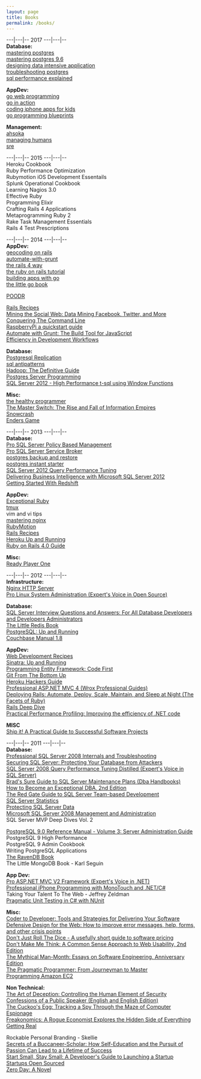 ```yaml
---
layout: page
title: Books
permalink: /books/
---
```


\---|\---|-- 2017 \---|\---|--  
**Database:**  
[mastering postgres](https://masteringpostgresql.com/)  
[mastering postgres 9.6](https://www.packtpub.com/big-data-and-business-intelligence/mastering-postgresql-96)  
[designing data intensive application](https://www.amazon.com/Designing-Data-Intensive-Applications-Reliable-Maintainable/dp/1449373321)  
[troubleshooting postgres](https://www.packtpub.com/big-data-and-business-intelligence/troubleshooting-postgresql)  
[sql performance explained](http://sql-performance-explained.com/)  

**AppDev:**  
[go web programming](https://www.amazon.com/Web-Programming-Sau-Sheong-Chang/dp/1617292567)  
[go in action](https://www.amazon.com/Go-Action-William-Kennedy/dp/1617291781)  
[coding iphone apps for kids](https://www.nostarch.com/iphoneappsforkids)  
[go programming blueprints](https://www.packtpub.com/application-development/go-programming-blueprints)  
  

**Management:**  
[ahsoka](https://smile.amazon.com/Star-Wars-Ahsoka-K-Johnston/dp/1484782313)  
[managing humans](https://www.amazon.com/Managing-Humans-Humorous-Software-Engineering/dp/1484221575/)  
[sre](https://www.amazon.com/Site-Reliability-Engineering-Production-Systems/dp/149192912X/)  
  

\---|\---|-- 2015 \---|\---|--  
Heroku Cookbook  
Ruby Performance Optimization  
Rubymotion iOS Development Essentails  
Splunk Operational Cookbook  
Learning Nagios 3.0  
Effective Ruby  
Programming Elixir  
Crafting Rails 4 Applications  
Metaprogramming Ruby 2  
Rake Task Management Essentials  
Rails 4 Test Prescriptions  


\---|\---|-- 2014 \---|\---|--  
**AppDev:**  
[geocoding on rails](https://gumroad.com/l/geocoding-on-rails)  
[automate-with-grunt](https://pragprog.com/book/bhgrunt/automate-with-grunt)  
[the rails 4 way](https://leanpub.com/tr4w)  
[the ruby on rails tutorial](https://www.railstutorial.org/)  
[building apps with go](https://codegangsta.gitbooks.io/building-web-apps-with-go/)  
[the little go book](https://openmymind.net/The-Little-Go-Book/)  
  
[POODR](https://www.amazon.com/Practical-Object-Oriented-Design-Ruby-Addison-Wesley/dp/0321721330)  

[Rails Recipes](https://pragprog.com/book/rr2/rails-recipes)  
<a href="https://www.amazon.com/gp/product/1449367615/ref=as_li_ss_tl?ie=UTF8&camp=1789&creative=390957&creativeASIN=1449367615&linkCode=as2&tag=data03c5-20">Mining the Social Web: Data Mining Facebook, Twitter, and More</a><img src="https://ir-na.amazon-adsystem.com/e/ir?t=data03c5-20&l=as2&o=1&a=1449367615" width="1" height="1" border="0" alt="" style="border:none !important; margin:0px !important;" />  
<a href="https://conqueringthecommandline.com/">Conquering The Command Line</a>  
<a href="https://pragprog.com/book/msraspi2/raspberry-pi-a-quick-start-guide">RaspberryPi a quickstart guide</a>  
<a href="https://pragprog.com/book/bhgrunt/automate-with-grunt">Automate with Grunt: The Build Tool for JavaScript</a>  
<a href="https://ebooks.codeship.io/efficiency-in-development-workflows-by-codeship">Efficiency in Development Workflows</a>  

**Database:**  
[Postgresql Replication](https://www.packtpub.com/big-data-and-business-intelligence/postgresql-replication)  
[sql antipatterns](https://pragprog.com/book/bksqla/sql-antipatterns)  
<a href="https://www.amazon.com/gp/product/B00BQ1Y9FY/ref=as_li_ss_tl?ie=UTF8&camp=1789&creative=390957&creativeASIN=B00BQ1Y9FY&linkCode=as2&tag=data03c5-20">Hadoop: The Definitive Guide</a><img src="https://ir-na.amazon-adsystem.com/e/ir?t=data03c5-20&l=as2&o=1&a=B00BQ1Y9FY" width="1" height="1" border="0" alt="" style="border:none !important; margin:0px !important;" />  
<a href="https://www.packtpub.com/postgresql-server-programming/book">Postgres Server Programming</a>  
<a href="https://www.amazon.com/Microsoft-High-Performance-Functions-Developer-Reference/dp/0735658366/ref=sr_1_sc_1?s=books&ie=UTF8&qid=1404531395&sr=1-1-spell&keywords=microsoft+sqlserver+2012+high+performance+t-sql">SQL Server 2012 - High Performance t-sql using Window Functions</a>  

**Misc:**  
[the healthy programmer](https://pragprog.com/book/jkthp/the-healthy-programmer)  
<a href="https://www.amazon.com/gp/product/0307390993/ref=as_li_ss_tl?ie=UTF8&camp=1789&creative=390957&creativeASIN=0307390993&linkCode=as2&tag=data03c5-20">The Master Switch: The Rise and Fall of Information Empires</a><img src="https://ir-na.amazon-adsystem.com/e/ir?t=data03c5-20&l=as2&o=1&a=0307390993" width="1" height="1" border="0" alt="" style="border:none !important; margin:0px !important;" />  
<a href="https://www.amazon.com/Snow-Crash-Bantam-Spectra-Book/dp/0553380958#">Snowcrash</a>  
<a href="https://www.amazon.com/Enders-Ender-Quintet-Orson-Scott/dp/0812550706/ref=sr_1_1?s=books&ie=UTF8&qid=1404674219&sr=1-1&keywords=enders+game">Enders Game</a>  

\---|\---|-- 2013 \---|\---|--  
**Database:**  
[Pro SQL Server Policy Based Management](https://www.amazon.com/Server-Policy-Based-Management-Experts-Voice/dp/1430229101/ref=sr_1_1?s=books&ie=UTF8&qid=1386655240&sr=1-1&keywords=policy+based+management)  
[Pro SQL Server Service Broker](https://www.amazon.com/Pro-Server-2008-Service-Broker/dp/1430243023/ref=sr_1_2?s=books&ie=UTF8&qid=1386655198&sr=1-2&keywords=service+broker)  
[postgres backup and restore](https://www.packtpub.com/how-to-postgresql-backup-and-restore/book)  
[postgres instant starter](https://www.packtpub.com/instant-postgresql-starter/book)  
[SQL Server 2012 Query Performance Tuning](https://www.amazon.com/Server-2012-Query-Performance-Tuning/dp/1430242035)  
[Delivering Business Intelligence with Microsoft SQL Server 2012](https://www.amazon.com/Delivering-Business-Intelligence-Microsoft-Server/dp/0071759387)  
[Getting Started With Redshift](https://www.amazon.com/Getting-Started-Amazon-Redshift-Stefan/dp/1782178082)  
  

**AppDev:**  
[Exceptional Ruby](https://pragprog.com/book/ager/exceptional-ruby)  
[tmux](https://pragprog.com/book/bhtmux/tmux)  
vim and vi tips  
[mastering nginx](https://www.amazon.com/Mastering-Nginx-Dimitri-Aivaliotis/dp/1849517444/ref=sr_1_1?ie=UTF8&qid=1371443557&sr=8-1&keywords=mastering+nginx)  
[RubyMotion](https://pragprog.com/book/carubym/rubymotion/)  
[Rails Recipes](https://pragprog.com/book/rr2/rails-recipes/)  
[Heroku Up and Running](https://www.amazon.com/gp/product/144934139X/ref=oh_details_o01_s00_i00?ie=UTF8&psc=1)  
[Ruby on Rails 4.0 Guide](https://www.amazon.com/Ruby-Rails-Guide-Stefan-Wintermeyer-ebook/dp/B00E25KVLW)  


**Misc:**  
[Ready Player One](https://www.amazon.com/Ready-Player-One-A-Novel/dp/0307887448/ref=sr_1_1?ie=UTF8&qid=1371443522&sr=8-1&keywords=ready+player+one)  

 \---|\---|-- 2012 \---|\---|--  
**Infrastructure:**  
[Nginx HTTP Server](https://www.amazon.com/gp/product/1849510865/ref=as_li_ss_tl?ie=UTF8&tag=data03c5-20&linkCode=as2&camp=1789&creative=390957&creativeASIN=1849510865)  
[Pro Linux System Administration (Expert's Voice in Open Source)](https://www.amazon.com/gp/product/1430219122/ref=as_li_ss_tl?ie=UTF8&tag=data03c5-20&linkCode=as2&camp=1789&creative=390957&creativeASIN=1430219122)
  

**Database:**  
[SQL Server Interview Questions and Answers: For All Database Developers and Developers Administrators](https://www.amazon.com/gp/product/B006H932IK/ref=as_li_ss_tl?ie=UTF8&tag=data03c5-20&linkCode=as2&camp=1789&creative=390957&creativeASIN=B006H932IK)  
[The Little Redis Book](https://openmymind.net/2012/1/23/The-Little-Redis-Book/)  
[PostgreSQL: Up and Running](https://www.amazon.com/gp/product/1449326331/ref=as_li_ss_tl?ie=UTF8&camp=1789&creative=390957&creativeASIN=1449326331&linkCode=as2&tag=data03c5-20)  
[Couchbase Manual 1.8](https://www.couchbase.com/docs/couchbase-manual-1.8/index.html)  

  
**AppDev:**  
[Web Development Recipes](https://www.amazon.com/gp/product/1934356832/ref=as_li_ss_tl?ie=UTF8&tag=data03c5-20&linkCode=as2&camp=1789&creative=390957&creativeASIN=1934356832)  
[Sinatra: Up and Running](https://www.amazon.com/gp/product/1449304230/ref=as_li_ss_tl?ie=UTF8&camp=1789&creative=390957&creativeASIN=1449304230&linkCode=as2&tag=data03c5-20)  
[Programming Entity Framework: Code First](https://www.amazon.com/gp/product/1449312942/ref=as_li_ss_tl?ie=UTF8&camp=1789&creative=390957&creativeASIN=1449312942&linkCode=as2&tag=data03c5-20)  
[Git From The Bottom Up](https://newartisans.com/2008/04/git-from-the-bottom-up/)  
[Heroku Hackers Guide](https://www.theherokuhackersguide.com/)  
[Professional ASP.NET MVC 4 (Wrox Professional Guides)](https://www.amazon.com/gp/product/111834846X/ref=as_li_ss_tl?ie=UTF8&camp=1789&creative=390957&creativeASIN=111834846X&linkCode=as2&tag=data03c5-20)  
[Deploying Rails: Automate, Deploy, Scale, Maintain, and Sleep at Night (The Facets of Ruby)](https://www.amazon.com/gp/product/1934356956/ref=as_li_ss_tl?ie=UTF8&camp=1789&creative=390957&creativeASIN=1934356956&linkCode=as2&tag=data03c5-20)  
[Rails Deep Dive](https://rubysource.com/free-rails-deep-dive-ebook/)  
[Practical Performance Profiling: Improving the efficiency of .NET code](https://www.amazon.com/gp/product/1906434824/ref=as_li_ss_tl?ie=UTF8&camp=1789&creative=390957&creativeASIN=1906434824&linkCode=as2&tag=data03c5-20)  

 
**MISC**  
[Ship it! A Practical Guide to Successful Software Projects](https://www.amazon.com/gp/product/0974514047/ref=as_li_ss_tl?ie=UTF8&camp=1789&creative=390957&creativeASIN=0974514047&linkCode=as2&tag=data03c5-20)  
  
\---|\---|-- 2011 \---|\---|--  
**Database:**  
[Professional SQL Server 2008 Internals and Troubleshooting](https://www.amazon.com/gp/product/0470484284/ref=as_li_ss_tl?ie=UTF8&tag=data03c5-20&linkCode=as2&camp=217145&creative=399369&creativeASIN=0470484284)  
[Securing SQL Server: Protecting Your Database from Attackers](https://www.amazon.com/gp/product/1597496251/ref=as_li_ss_tl?ie=UTF8&tag=data03c5-20&linkCode=as2&camp=217145&creative=399373&creativeASIN=1597496251)  
[SQL Server 2008 Query Performance Tuning Distilled (Expert's Voice in SQL Server)](https://www.amazon.com/gp/product/1430219025/ref=as_li_ss_tl?ie=UTF8&tag=data03c5-20&linkCode=as2&camp=217145&creative=399369&creativeASIN=1430219025)  
[Brad's Sure Guide to SQL Server Maintenance Plans (Dba Handbooks)](https://www.amazon.com/gp/product/1906434344/ref=as_li_ss_tl?ie=UTF8&tag=data03c5-20&linkCode=as2&camp=217145&creative=399373&creativeASIN=1906434344)  
[How to Become an Exceptional DBA, 2nd Edition](https://www.amazon.com/gp/product/1906434239/ref=as_li_ss_tl?ie=UTF8&tag=data03c5-20&linkCode=as2&camp=217145&creative=399369&creativeASIN=1906434239)  
[The Red Gate Guide to SQL Server Team-based Development](https://www.amazon.com/gp/product/B004R1Q9GC/ref=as_li_ss_tl?ie=UTF8&tag=data03c5-20&linkCode=as2&camp=217145&creative=399373&creativeASIN=B004R1Q9GC)  
[SQL Server Statistics](https://www.red-gate.com/our-company/about/book-store/sql-server-statistics)  
[Protecting SQL Server Data](https://www.amazon.com/gp/product/1906434271/ref=as_li_ss_tl?ie=UTF8&tag=data03c5-20&linkCode=as2&camp=217145&creative=399369&creativeASIN=1906434271)  
[Microsoft SQL Server 2008 Management and Administration](https://www.amazon.com/gp/product/067233044X/ref=as_li_ss_tl?ie=UTF8&tag=data03c5-20&linkCode=as2&camp=217145&creative=399369&creativeASIN=067233044X)  
SQL Server MVP Deep Dives Vol. 2  
  

[PostgreSQL 9.0 Reference Manual - Volume 3: Server Administration Guide](https://www.amazon.com/gp/product/1906966079/ref=as_li_ss_tl?ie=UTF8&tag=data03c5-20&linkCode=as2&camp=217145&creative=399369&creativeASIN=1906966079)  
PostgreSQL 9 High Performance  
PostgreSQL 9 Admin Cookbook  
Writing PostgreSQL Applications  
[The RavenDB Book](https://ravendb.net/learn)  
The Little MongoDB Book - Karl Seguin  
  
**App Dev:**  
[Pro ASP.NET MVC V2 Framework (Expert's Voice in .NET)](https://www.amazon.com/gp/product/1430228865/ref=as_li_ss_tl?ie=UTF8&tag=data03c5-20&linkCode=as2&camp=217145&creative=399369&creativeASIN=1430228865)  
[Professional iPhone Programming with MonoTouch and .NET/C#](https://www.amazon.com/gp/product/047063782X/ref=as_li_ss_tl?ie=UTF8&tag=data03c5-20&linkCode=as2&camp=217145&creative=399369&creativeASIN=047063782X)  
Taking Your Talent To The Web - Jeffrey Zeldman  
[Pragmatic Unit Testing in C# with NUnit](https://www.amazon.com/gp/product/0977616673/ref=as_li_ss_tl?ie=UTF8&tag=data03c5-20&linkCode=as2&camp=1789&creative=390957&creativeASIN=0977616673)  

  
**Misc:**  
[Coder to Developer: Tools and Strategies for Delivering Your Software](https://www.amazon.com/gp/product/078214327X/ref=as_li_ss_tl?ie=UTF8&tag=data03c5-20&linkCode=as2&camp=217145&creative=399369&creativeASIN=078214327X)  
[Defensive Design for the Web: How to improve error messages, help, forms, and other crisis points](https://www.amazon.com/gp/product/073571410X/ref=as_li_ss_tl?ie=UTF8&tag=data03c5-20&linkCode=as2&camp=217145&creative=399369&creativeASIN=073571410X)  
[Don't Just Roll The Dice - A usefully short guide to software pricing](https://www.amazon.com/gp/product/1906434387/ref=as_li_ss_tl?ie=UTF8&tag=data03c5-20&linkCode=as2&camp=217145&creative=399369&creativeASIN=1906434387)  
[Don't Make Me Think: A Common Sense Approach to Web Usability, 2nd Edition](https://www.amazon.com/gp/product/0321344758/ref=as_li_ss_tl?ie=UTF8&tag=data03c5-20&linkCode=as2&camp=217145&creative=399369&creativeASIN=0321344758)  
[The Mythical Man-Month: Essays on Software Engineering, Anniversary Edition](https://www.amazon.com/gp/product/0201835959/ref=as_li_ss_tl?ie=UTF8&tag=data03c5-20&linkCode=as2&camp=217145&creative=399369&creativeASIN=0201835959)  
[The Pragmatic Programmer: From Journeyman to Master](https://www.amazon.com/gp/product/020161622X/ref=as_li_ss_tl?ie=UTF8&tag=data03c5-20&linkCode=as2&camp=217145&creative=399369&creativeASIN=020161622X)  
[Programming Amazon EC2](https://www.amazon.com/gp/product/1449393683/ref=as_li_ss_tl?ie=UTF8&tag=data03c5-20&linkCode=as2&camp=217145&creative=399373&creativeASIN=1449393683)  

  

**Non Technical:**  
[The Art of Deception: Controlling the Human Element of Security](https://www.amazon.com/gp/product/076454280X/ref=as_li_ss_tl?ie=UTF8&tag=data03c5-20&linkCode=as2&camp=217145&creative=399369&creativeASIN=076454280X)  
[Confessions of a Public Speaker (English and English Edition)](https://www.amazon.com/gp/product/1449301959/ref=as_li_ss_tl?ie=UTF8&tag=data03c5-20&linkCode=as2&camp=217145&creative=399369&creativeASIN=1449301959)  
[The Cuckoo's Egg: Tracking a Spy Through the Maze of Computer Espionage](https://www.amazon.com/gp/product/1416507787/ref=as_li_ss_tl?ie=UTF8&tag=data03c5-20&linkCode=as2&camp=217145&creative=399369&creativeASIN=1416507787)  
[Freakonomics: A Rogue Economist Explores the Hidden Side of Everything](https://www.amazon.com/gp/product/0060731338/ref=as_li_ss_tl?ie=UTF8&tag=data03c5-20&linkCode=as2&camp=217145&creative=399369&creativeASIN=0060731338)  
[Getting Real](https://gettingreal.37signals.com/index.php)   
  
  
Rockable Personal Branding - Skellie  
[Secrets of a Buccaneer-Scholar: How Self-Education and the Pursuit of Passion Can Lead to a Lifetime of Success](https://www.amazon.com/gp/product/B003IWYG2A/ref=as_li_ss_tl?ie=UTF8&tag=data03c5-20&linkCode=as2&camp=217145&creative=399369&creativeASIN=B003IWYG2A)  
[Start Small, Stay Small: A Developer's Guide to Launching a Startup](https://www.amazon.com/gp/product/B003YH9MMI/ref=as_li_ss_tl?ie=UTF8&tag=data03c5-20&linkCode=as2&camp=217145&creative=399373&creativeASIN=B003YH9MMI)  
[Startups Open Sourced](https://www.amazon.com/gp/product/B004ZULMR6/ref=as_li_ss_tl?ie=UTF8&tag=data03c5-20&linkCode=as2&camp=217145&creative=399373&creativeASIN=B004ZULMR6)  
[Zero Day: A Novel](https://www.amazon.com/gp/product/031261246X/ref=as_li_ss_tl?ie=UTF8&tag=data03c5-20&linkCode=as2&camp=217145&creative=399369&creativeASIN=031261246X)  
